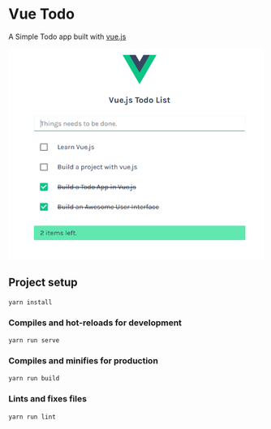 # Vue Todo

A Simple Todo app built with [vue.js](https://vuejs.org/)

![alt text](screenshot.png "Screenshot")

## Project setup

```
yarn install
```

### Compiles and hot-reloads for development

```
yarn run serve
```

### Compiles and minifies for production

```
yarn run build
```

### Lints and fixes files

```
yarn run lint
```
